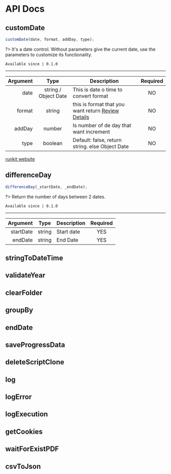 # API Docs


## customDate 

```javascript
customDate(date, format, addDay, type);
```
?> It's a date control. Without parameters give the current date, use the parameters to customize its functionality. 

`Available since | 0.1.0`


---

| Argument |         Type         | Description                                     | Required |
|---------:|:--------------------:|-------------------------------------------------|:--------:|
|     date | string / Object Date | This is date o time to convert format                |    NO    |
|   format | string               | this is format that you want return [Review Details]()          |    NO    |
|   addDay | number               | Is number of de day that want increment         |    NO    |
|     type | boolean              | Default: false, return string. else Object Date |    NO    |

[runkit website](https://jasp402.github.io/js-packtools/examples/customDate.html ':include :type=iframe width=100%')


## differenceDay

```javascript
differenceDay(_startDate, _endDate);
```
?> Return the number of days between 2 dates.

`Available since | 0.1.0`

---

|  Argument 	|   Type  	| Description 	| Required 	|
|----------:	|:-------:	|-------------	|:--------:	|
| startDate 	| string  	| Start date  	|    YES      	|
|   endDate 	| string  	| End Date    	|    YES    	|





## stringToDateTime

## validateYear

## clearFolder

## groupBy

## endDate

## saveProgressData

## deleteScriptClone

## log

## logError

## logExecution

## getCookies

## waitForExistPDF

## csvToJson